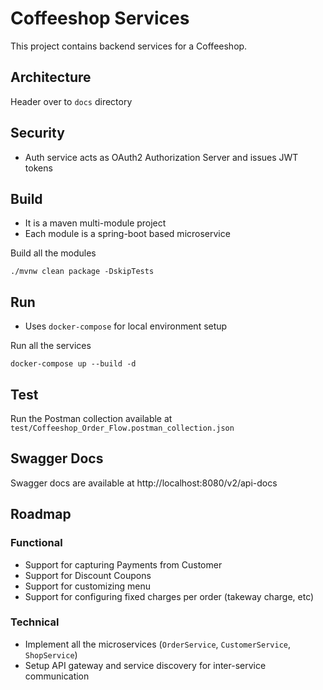 # Coffeeshop Services

This project contains backend services for a Coffeeshop. 

## Architecture

Header over to `docs` directory
  
## Security

- Auth service acts as OAuth2 Authorization Server and issues JWT tokens

## Build

- It is a maven multi-module project
- Each module is a spring-boot based microservice

Build all the modules
```
./mvnw clean package -DskipTests
```

## Run

- Uses `docker-compose` for local environment setup

Run all the services
```
docker-compose up --build -d
```

## Test

Run the Postman collection available at `test/Coffeeshop_Order_Flow.postman_collection.json`

## Swagger Docs

Swagger docs are available at http://localhost:8080/v2/api-docs

## Roadmap

### Functional

- Support for capturing Payments from Customer
- Support for Discount Coupons
- Support for customizing menu
- Support for configuring fixed charges per order (takeway charge, etc)

### Technical
- Implement all the microservices (`OrderService`, `CustomerService`, `ShopService`)
- Setup API gateway and service discovery for inter-service communication
